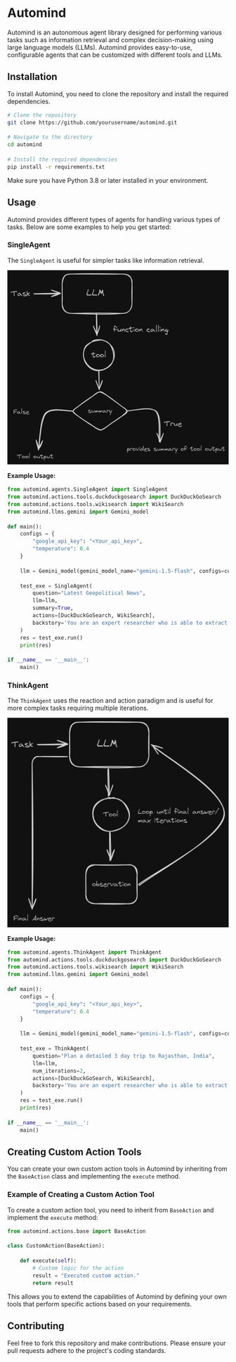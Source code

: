 # Automind

Automind is an autonomous agent library designed for performing various tasks such as information retrieval and complex decision-making using large language models (LLMs). Automind provides easy-to-use, configurable agents that can be customized with different tools and LLMs.

## Installation

To install Automind, you need to clone the repository and install the required dependencies.

```bash
# Clone the repository
git clone https://github.com/yourusername/automind.git

# Navigate to the directory
cd automind

# Install the required dependencies
pip install -r requirements.txt
```

Make sure you have Python 3.8 or later installed in your environment.

## Usage

Automind provides different types of agents for handling various types of tasks. Below are some examples to help you get started:

### SingleAgent

The `SingleAgent` is useful for simpler tasks like information retrieval.

![SingleAgent](https://github.com/BhavyaBhola/Automind/blob/main/img/single%20agent.png)

**Example Usage:**

```python
from automind.agents.SingleAgent import SingleAgent
from automind.actions.tools.duckduckgosearch import DuckDuckGoSearch
from automind.actions.tools.wikisearch import WikiSearch
from automind.llms.gemini import Gemini_model

def main():
    configs = {
        "google_api_key": "<Your_api_key>",
        "temperature": 0.4
    }

    llm = Gemini_model(gemini_model_name="gemini-1.5-flash", configs=configs)

    test_exe = SingleAgent(
        question="Latest Geopolitical News",
        llm=llm,
        summary=True,
        actions=[DuckDuckGoSearch, WikiSearch],
        backstory='You are an expert researcher who is able to extract the relevant information'
    )
    res = test_exe.run()
    print(res)

if __name__ == '__main__':
    main()
```

### ThinkAgent

The `ThinkAgent` uses the reaction and action paradigm and is useful for more complex tasks requiring multiple iterations.

![ThinkAgent](https://github.com/BhavyaBhola/Automind/blob/main/img/think%20agent.png)

**Example Usage:**

```python
from automind.agents.ThinkAgent import ThinkAgent
from automind.actions.tools.duckduckgosearch import DuckDuckGoSearch
from automind.actions.tools.wikisearch import WikiSearch
from automind.llms.gemini import Gemini_model

def main():
    configs = {
        "google_api_key": "<Your_api_key>",
        "temperature": 0.4
    }

    llm = Gemini_model(gemini_model_name="gemini-1.5-flash", configs=configs)

    test_exe = ThinkAgent(
        question="Plan a detailed 3 day trip to Rajasthan, India",
        llm=llm,
        num_iterations=2,
        actions=[DuckDuckGoSearch, WikiSearch],
        backstory='You are an expert researcher who is able to extract the relevant information'
    )
    res = test_exe.run()
    print(res)

if __name__ == '__main__':
    main()
```

## Creating Custom Action Tools

You can create your own custom action tools in Automind by inheriting from the `BaseAction` class and implementing the `execute` method.

### Example of Creating a Custom Action Tool

To create a custom action tool, you need to inherit from `BaseAction` and implement the `execute` method:

```python
from automind.actions.base import BaseAction

class CustomAction(BaseAction):

    def execute(self):
        # Custom logic for the action
        result = "Executed custom action."
        return result
```

This allows you to extend the capabilities of Automind by defining your own tools that perform specific actions based on your requirements.

## Contributing

Feel free to fork this repository and make contributions. Please ensure your pull requests adhere to the project's coding standards.
```